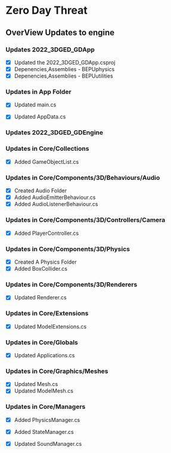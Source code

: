 # Zero Day Threat

## OverView Updates to engine ##

### Updates 2022_3DGED_GDApp
- [x] Updated the 2022_3DGED_GDApp.csproj 
- [x] Depenencies,Assemblies - BEPUphysics
- [x] Depenencies,Assemblies - BEPUutilities

### Updates in App Folder
- [x] Updated main.cs
- [x] Updated AppData.cs



### Updates 2022_3DGED_GDEngine
### Updates in Core/Collections
- [x] Added GameObjectList.cs

### Updates in Core/Components/3D/Behaviours/Audio
- [x] Created Audio Folder
- [x] Added AudioEmitterBehaviour.cs
- [x] Added AudioListenerBehaviour.cs

### Updates in Core/Components/3D/Controllers/Camera
- [x] Added PlayerController.cs

### Updates in Core/Components/3D/Physics
- [x] Created A Physics Folder
- [x] Added BoxCollider.cs

### Updates in Core/Components/3D/Renderers
- [x] Updated Renderer.cs

### Updates in Core/Extensions
- [x] Updated ModelExtensions.cs

### Updates in Core/Globals
- [x] Updated Applications.cs

### Updates in Core/Graphics/Meshes
- [x] Updated Mesh.cs
- [x] Updated ModelMesh.cs

### Updates in Core/Managers
- [x] Added PhysicsManager.cs
- [x] Added StateManager.cs
- [x] Updated SoundManager.cs











 
